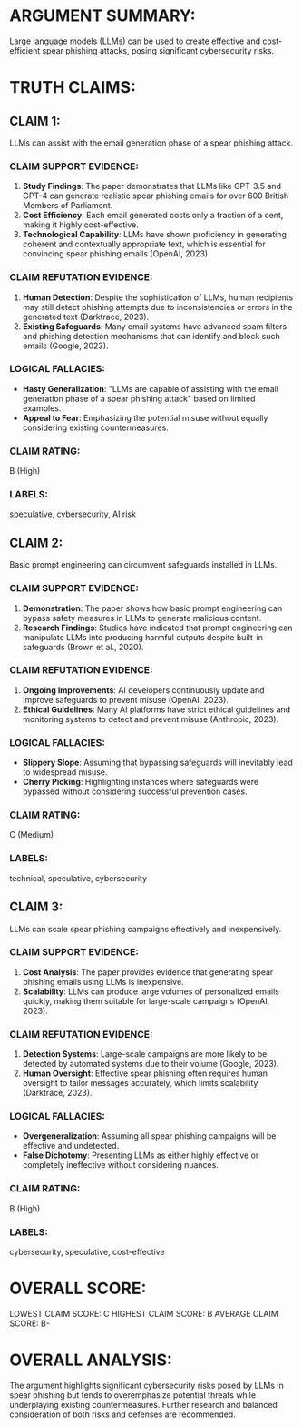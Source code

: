# ARGUMENT SUMMARY:
Large language models (LLMs) can be used to create effective and cost-efficient spear phishing attacks, posing significant cybersecurity risks.

# TRUTH CLAIMS:

## CLAIM 1:
LLMs can assist with the email generation phase of a spear phishing attack.

### CLAIM SUPPORT EVIDENCE:
1. **Study Findings**: The paper demonstrates that LLMs like GPT-3.5 and GPT-4 can generate realistic spear phishing emails for over 600 British Members of Parliament.
2. **Cost Efficiency**: Each email generated costs only a fraction of a cent, making it highly cost-effective.
3. **Technological Capability**: LLMs have shown proficiency in generating coherent and contextually appropriate text, which is essential for convincing spear phishing emails (OpenAI, 2023).

### CLAIM REFUTATION EVIDENCE:
1. **Human Detection**: Despite the sophistication of LLMs, human recipients may still detect phishing attempts due to inconsistencies or errors in the generated text (Darktrace, 2023).
2. **Existing Safeguards**: Many email systems have advanced spam filters and phishing detection mechanisms that can identify and block such emails (Google, 2023).

### LOGICAL FALLACIES:
- **Hasty Generalization**: "LLMs are capable of assisting with the email generation phase of a spear phishing attack" based on limited examples.
- **Appeal to Fear**: Emphasizing the potential misuse without equally considering existing countermeasures.

### CLAIM RATING:
B (High)

### LABELS:
speculative, cybersecurity, AI risk

## CLAIM 2:
Basic prompt engineering can circumvent safeguards installed in LLMs.

### CLAIM SUPPORT EVIDENCE:
1. **Demonstration**: The paper shows how basic prompt engineering can bypass safety measures in LLMs to generate malicious content.
2. **Research Findings**: Studies have indicated that prompt engineering can manipulate LLMs into producing harmful outputs despite built-in safeguards (Brown et al., 2020).

### CLAIM REFUTATION EVIDENCE:
1. **Ongoing Improvements**: AI developers continuously update and improve safeguards to prevent misuse (OpenAI, 2023).
2. **Ethical Guidelines**: Many AI platforms have strict ethical guidelines and monitoring systems to detect and prevent misuse (Anthropic, 2023).

### LOGICAL FALLACIES:
- **Slippery Slope**: Assuming that bypassing safeguards will inevitably lead to widespread misuse.
- **Cherry Picking**: Highlighting instances where safeguards were bypassed without considering successful prevention cases.

### CLAIM RATING:
C (Medium)

### LABELS:
technical, speculative, cybersecurity

## CLAIM 3:
LLMs can scale spear phishing campaigns effectively and inexpensively.

### CLAIM SUPPORT EVIDENCE:
1. **Cost Analysis**: The paper provides evidence that generating spear phishing emails using LLMs is inexpensive.
2. **Scalability**: LLMs can produce large volumes of personalized emails quickly, making them suitable for large-scale campaigns (OpenAI, 2023).

### CLAIM REFUTATION EVIDENCE:
1. **Detection Systems**: Large-scale campaigns are more likely to be detected by automated systems due to their volume (Google, 2023).
2. **Human Oversight**: Effective spear phishing often requires human oversight to tailor messages accurately, which limits scalability (Darktrace, 2023).

### LOGICAL FALLACIES:
- **Overgeneralization**: Assuming all spear phishing campaigns will be effective and undetected.
- **False Dichotomy**: Presenting LLMs as either highly effective or completely ineffective without considering nuances.

### CLAIM RATING:
B (High)

### LABELS:
cybersecurity, speculative, cost-effective

# OVERALL SCORE:

LOWEST CLAIM SCORE: C
HIGHEST CLAIM SCORE: B
AVERAGE CLAIM SCORE: B-

# OVERALL ANALYSIS:
The argument highlights significant cybersecurity risks posed by LLMs in spear phishing but tends to overemphasize potential threats while underplaying existing countermeasures. Further research and balanced consideration of both risks and defenses are recommended.
